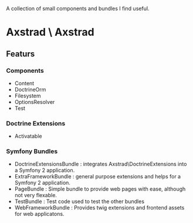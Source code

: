 A collection of small components and bundles I find useful.

# Axstrad \ Axstrad

## Featurs

### Components

 - Content
 - DoctrineOrm
 - Filesystem
 - OptionsResolver
 - Test

### Doctrine Extensions

 - Activatable

### Symfony Bundles

 - DoctrineExtensionsBundle : integrates Axstrad\DoctrineExtensions into a Symfony 2 application.
 - ExtraFrameworkBundle : general purpose extensions and helps for a Symfony 2 application.
 - PageBundle : Simple bundle to provide web pages with ease, although not very flexable.
 - TestBundle : Test code used to test the other bundles
 - WebFrameworkBundle : Provides twig extensions and frontend assets for web applicatons.


